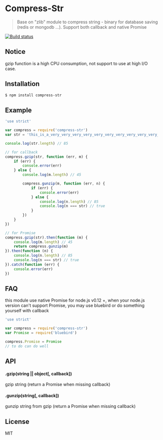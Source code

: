 # Compress-Str
> Base on "zlib" module to compress string - binary for database saving (redis or mongodb ...). Support both callback and native Promise

[![Build status](https://img.shields.io/travis/Kyoloro/compress-str/master.svg?style=flat-square)](https://travis-ci.org/Kyoloro/compress-str)

## Notice
gzip function is a high CPU consumption, not support to use at high I/O case.

## Installation
```sh
$ npm install compress-str
```

## Example
```javascript
'use strict'

var compress = require('compress-str')
var str = 'this_is_a_very_very_very_very_very_very_very_very_very_very_very_very_long_string'

console.log(str.length) // 85

// for callback
compress.gzip(str, function (err, m) {
    if (err) {
        console.error(err)
    } else {
        console.log(m.length) // 45

        compress.gunzip(m, function (err, n) {
            if (err) {
                console.error(err)
            } else {
                console.log(n.length) // 85
                console.log(n === str) // true
            }
        })
    }
})

// for Promise
compress.gzip(str).then(function (m) {
    console.log(m.length) // 45
    return compress.gunzip(m)
}).then(function (n) {
    console.log(n.length) // 85
    console.log(n === str) // true
}).catch(function (err) {
    console.error(err)
})
```

## FAQ
this module use native Promise for node.js v0.12 +, when your node.js version can't support Promise, you may use bluebird or do something yourself with callback
```javascript
'use strict'

var compress = require('compress-str')
var Promise = require('bluebird')

compress.Promise = Promise
// to do can do well
```

## API
#### .gzip(string || object[, callback])
gzip string (return a Promise when missing callback)

#### .gunzip(string[, callback])
gunzip string from gzip (return a Promise when missing callback)

## License
MIT